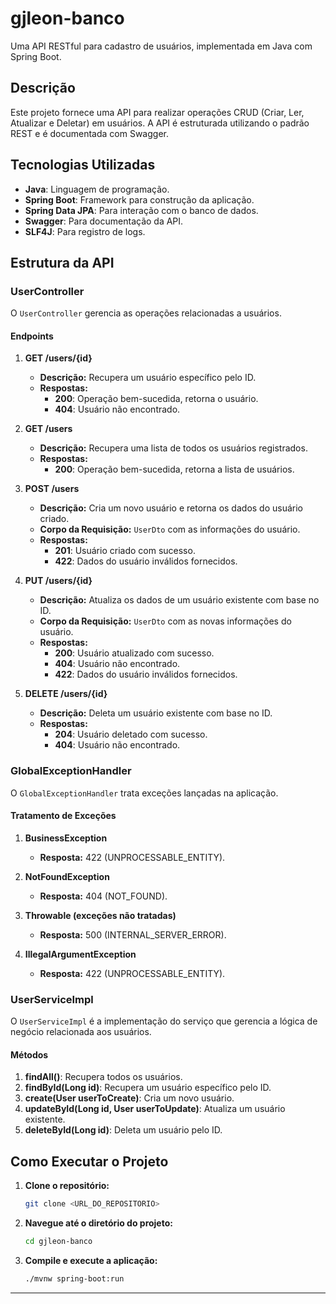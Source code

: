 # gjleon-banco

Uma API RESTful para cadastro de usuários, implementada em Java com Spring Boot.

## Descrição

Este projeto fornece uma API para realizar operações CRUD (Criar, Ler, Atualizar e Deletar) em usuários. A API é estruturada utilizando o padrão REST e é documentada com Swagger.

## Tecnologias Utilizadas

- **Java**: Linguagem de programação.
- **Spring Boot**: Framework para construção da aplicação.
- **Spring Data JPA**: Para interação com o banco de dados.
- **Swagger**: Para documentação da API.
- **SLF4J**: Para registro de logs.

## Estrutura da API

### UserController

O `UserController` gerencia as operações relacionadas a usuários.

#### Endpoints

1. **GET /users/{id}**
   - **Descrição:** Recupera um usuário específico pelo ID.
   - **Respostas:**
     - **200**: Operação bem-sucedida, retorna o usuário.
     - **404**: Usuário não encontrado.

2. **GET /users**
   - **Descrição:** Recupera uma lista de todos os usuários registrados.
   - **Respostas:**
     - **200**: Operação bem-sucedida, retorna a lista de usuários.

3. **POST /users**
   - **Descrição:** Cria um novo usuário e retorna os dados do usuário criado.
   - **Corpo da Requisição:** `UserDto` com as informações do usuário.
   - **Respostas:**
     - **201**: Usuário criado com sucesso.
     - **422**: Dados do usuário inválidos fornecidos.

4. **PUT /users/{id}**
   - **Descrição:** Atualiza os dados de um usuário existente com base no ID.
   - **Corpo da Requisição:** `UserDto` com as novas informações do usuário.
   - **Respostas:**
     - **200**: Usuário atualizado com sucesso.
     - **404**: Usuário não encontrado.
     - **422**: Dados do usuário inválidos fornecidos.

5. **DELETE /users/{id}**
   - **Descrição:** Deleta um usuário existente com base no ID.
   - **Respostas:**
     - **204**: Usuário deletado com sucesso.
     - **404**: Usuário não encontrado.

### GlobalExceptionHandler

O `GlobalExceptionHandler` trata exceções lançadas na aplicação.

#### Tratamento de Exceções

1. **BusinessException**
   - **Resposta:** 422 (UNPROCESSABLE_ENTITY).

2. **NotFoundException**
   - **Resposta:** 404 (NOT_FOUND).

3. **Throwable (exceções não tratadas)**
   - **Resposta:** 500 (INTERNAL_SERVER_ERROR).

4. **IllegalArgumentException**
   - **Resposta:** 422 (UNPROCESSABLE_ENTITY).

### UserServiceImpl

O `UserServiceImpl` é a implementação do serviço que gerencia a lógica de negócio relacionada aos usuários.

#### Métodos

1. **findAll()**: Recupera todos os usuários.
2. **findById(Long id)**: Recupera um usuário específico pelo ID.
3. **create(User userToCreate)**: Cria um novo usuário.
4. **updateById(Long id, User userToUpdate)**: Atualiza um usuário existente.
5. **deleteById(Long id)**: Deleta um usuário pelo ID.

## Como Executar o Projeto

1. **Clone o repositório:**
   ```bash
   git clone <URL_DO_REPOSITORIO>
   ```

2. **Navegue até o diretório do projeto:**
   ```bash
   cd gjleon-banco
   ```

3. **Compile e execute a aplicação:**
   ```bash
   ./mvnw spring-boot:run
   ```

---
